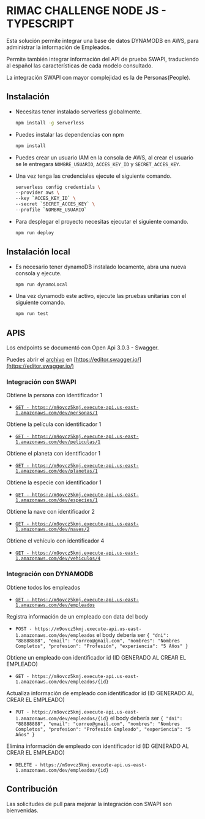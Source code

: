 # RIMAC CHALLENGE NODE JS - TYPESCRIPT

Esta solución permite integrar una base de datos DYNAMODB en AWS,
para administrar la información de Empleados.

Permite también integrar información del API de prueba SWAPI,
traduciendo al español las características de cada modelo consultado.

La integración SWAPI con mayor complejidad es la de Personas(People).


## Instalación

- Necesitas tener instalado serverless globalmente.
    ```bash
    npm install -g serverless

- Puedes instalar las dependencias con npm
    ```bash
    npm install

- Puedes crear un usuario IAM en la consola de AWS,
al crear el usuario se le entregara `NOMBRE_USUARIO`, `ACCES_KEY_ID` y `SECRET_ACCES_KEY`.

- Una vez tenga las credenciales ejecute el siguiente comando.

    ```bash
    serverless config credentials \
    --provider aws \
    --key `ACCES_KEY_ID` \
    --secret `SECRET_ACCES_KEY` \
    --profile `NOMBRE_USUARIO`  

- Para desplegar el proyecto necesitas ejecutar el siguiente comando.
    ```bash
    npm run deploy


## Instalación local

- Es necesario tener dynamoDB instalado locamente, abra una nueva consola y ejecute.
    ```bash
    npm run dynamoLocal

- Una vez dynamodb este activo, ejecute las pruebas unitarias con el siguiente comando.
    ```bash
    npm run test


## APIS

Los endpoints se documentó con Open Api 3.0.3 - Swagger.

Puedes abrir el [archivo](swagger.yml) en [https://editor.swagger.io/](https://editor.swagger.io/)


### Integración con SWAPI

Obtiene la persona con identificador 1
- [`GET - https://m9ovcz5kmj.execute-api.us-east-1.amazonaws.com/dev/personas/1`](https://m9ovcz5kmj.execute-api.us-east-1.amazonaws.com/dev/personas/1)

Obtiene la película con identificador 1
- [`GET - https://m9ovcz5kmj.execute-api.us-east-1.amazonaws.com/dev/peliculas/1`](https://m9ovcz5kmj.execute-api.us-east-1.amazonaws.com/dev/peliculas/1)

Obtiene el planeta con identificador 1
- [`GET - https://m9ovcz5kmj.execute-api.us-east-1.amazonaws.com/dev/planetas/1`](https://m9ovcz5kmj.execute-api.us-east-1.amazonaws.com/dev/planetas/1)

Obtiene la especie con identificador 1
- [`GET - https://m9ovcz5kmj.execute-api.us-east-1.amazonaws.com/dev/especies/1`](https://m9ovcz5kmj.execute-api.us-east-1.amazonaws.com/dev/especies/1)

Obtiene la nave con identificador 2
- [`GET - https://m9ovcz5kmj.execute-api.us-east-1.amazonaws.com/dev/naves/2`](https://m9ovcz5kmj.execute-api.us-east-1.amazonaws.com/dev/naves/2)

Obtiene el vehículo con identificador 4
- [`GET - https://m9ovcz5kmj.execute-api.us-east-1.amazonaws.com/dev/vehiculos/4`](https://m9ovcz5kmj.execute-api.us-east-1.amazonaws.com/dev/vehiculos/4)


### Integración con DYNAMODB

Obtiene todos los empleados
- [`GET - https://m9ovcz5kmj.execute-api.us-east-1.amazonaws.com/dev/empleados`](https://m9ovcz5kmj.execute-api.us-east-1.amazonaws.com/dev/empleados)

Registra información de un empleado con data del body
- `POST - https://m9ovcz5kmj.execute-api.us-east-1.amazonaws.com/dev/empleados`
el body debería ser 
    `{ "dni": "88888888", "email": "correo@gmail.com", "nombres": "Nombres Completos", "profesion": "Profesión", "experiencia": "5 Años" }`

Obtiene un empleado con identificador id (ID GENERADO AL CREAR EL EMPLEADO)
- `GET - https://m9ovcz5kmj.execute-api.us-east-1.amazonaws.com/dev/empleados/{id}`

Actualiza información de empleado con identificador id (ID GENERADO AL CREAR EL EMPLEADO)
- `PUT - https://m9ovcz5kmj.execute-api.us-east-1.amazonaws.com/dev/empleados/{id}`
el body debería ser 
    `{ "dni": "88888888", "email": "correo@gmail.com", "nombres": "Nombres Completos", "profesion": "Profesión Empleado", "experiencia": "5 Años" }`

Elimina información de empleado con identificador id (ID GENERADO AL CREAR EL EMPLEADO)
- `DELETE - https://m9ovcz5kmj.execute-api.us-east-1.amazonaws.com/dev/empleados/{id}`


## Contribución

Las solicitudes de pull para mejorar la integración con SWAPI son bienvenidas.
